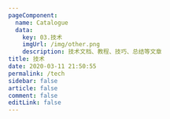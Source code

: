 ```yaml
---
pageComponent: 
  name: Catalogue
  data: 
    key: 03.技术
    imgUrl: /img/other.png
    description: 技术文档、教程、技巧、总结等文章
title: 技术
date: 2020-03-11 21:50:55
permalink: /tech
sidebar: false
article: false
comment: false
editLink: false
---
```

